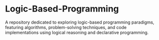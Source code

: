 # Logic-Based-Programming
A repository dedicated to exploring logic-based programming paradigms, featuring algorithms, problem-solving techniques, and code implementations using logical reasoning and declarative programming.
